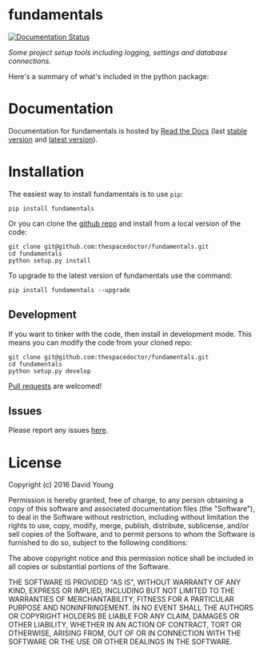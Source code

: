 fundamentals
============

[![Documentation Status](https://readthedocs.org/projects/fundamentals/badge/)](http://fundamentals.readthedocs.io/en/latest/?badge)

*Some project setup tools including logging, settings and database
connections.*

Here's a summary of what's included in the python package:

Documentation
=============

Documentation for fundamentals is hosted by [Read the
Docs](http://fundamentals.readthedocs.org/en/stable/) (last [stable
version](http://fundamentals.readthedocs.org/en/stable/) and [latest
version](http://fundamentals.readthedocs.org/en/latest/)).

Installation
============

The easiest way to install fundamentals is to use `pip`:

    pip install fundamentals

Or you can clone the [github
repo](https://github.com/thespacedoctor/fundamentals) and install from a
local version of the code:

    git clone git@github.com:thespacedoctor/fundamentals.git
    cd fundamentals
    python setup.py install

To upgrade to the latest version of fundamentals use the command:

    pip install fundamentals --upgrade

Development
-----------

If you want to tinker with the code, then install in development mode.
This means you can modify the code from your cloned repo:

    git clone git@github.com:thespacedoctor/fundamentals.git
    cd fundamentals
    python setup.py develop

[Pull requests](https://github.com/thespacedoctor/fundamentals/pulls)
are welcomed!

Issues
------

Please report any issues
[here](https://github.com/thespacedoctor/fundamentals/issues).

License
=======

Copyright (c) 2016 David Young

Permission is hereby granted, free of charge, to any person obtaining a
copy of this software and associated documentation files (the
"Software"), to deal in the Software without restriction, including
without limitation the rights to use, copy, modify, merge, publish,
distribute, sublicense, and/or sell copies of the Software, and to
permit persons to whom the Software is furnished to do so, subject to
the following conditions:

The above copyright notice and this permission notice shall be included
in all copies or substantial portions of the Software.

THE SOFTWARE IS PROVIDED "AS IS", WITHOUT WARRANTY OF ANY KIND, EXPRESS
OR IMPLIED, INCLUDING BUT NOT LIMITED TO THE WARRANTIES OF
MERCHANTABILITY, FITNESS FOR A PARTICULAR PURPOSE AND NONINFRINGEMENT.
IN NO EVENT SHALL THE AUTHORS OR COPYRIGHT HOLDERS BE LIABLE FOR ANY
CLAIM, DAMAGES OR OTHER LIABILITY, WHETHER IN AN ACTION OF CONTRACT,
TORT OR OTHERWISE, ARISING FROM, OUT OF OR IN CONNECTION WITH THE
SOFTWARE OR THE USE OR OTHER DEALINGS IN THE SOFTWARE.
